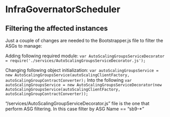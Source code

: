 ﻿# InfraGovernatorScheduler


## Filtering the affected instances

Just a couple of changes are needed to the Bootstrapper.js file to filter the ASGs to manage:

Adding following required module:
```var AutoScalingGroupsServiceDecorator = require('./services/AutoScalingGroupsServiceDecorator.js');```

Changing following object initialization:
```var autoScalingGroupsService = new AutoScalingGroupsService(autoScalingClientFactory, autoScalingGroupContractConverter);```
Into the following
```var autoScalingGroupsService = new AutoScalingGroupsServiceDecorator(new AutoScalingGroupsService(autoScalingClientFactory, autoScalingGroupContractConverter));```

“/services/AutoScalingGroupServiceDecorator.js” file is the one that perform ASG filtering. In this case filter by ASG Name == “sb9-*”
